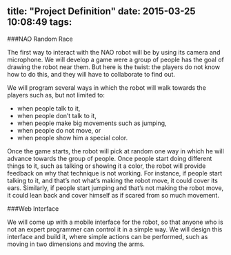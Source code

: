 title: "Project Definition"
date: 2015-03-25 10:08:49
tags:
---

###NAO Random Race

The first way to interact with the NAO robot will be by using its camera and microphone. We will develop a game were a group of people has the goal of drawing the robot near them. But here is the twist: the players do not know how to do this, and they will have to collaborate to find out.

We will program several ways in which the robot will walk towards the players such as, but not limited to:

* when people talk to it,
* when people don’t talk to it,
* when people make big movements such as jumping,
* when people do not move, or
* when people show him a special color.

Once the game starts, the robot will pick at random one way in which he will advance towards the group of people. Once people start doing different things to it, such as talking or showing it a color, the robot will provide feedback on why that technique is not working. For instance, if people start talking to it, and that’s not what’s making the robot move, it could cover its ears. Similarly, if people start jumping and that’s not making the robot move, it could lean back and cover himself as if scared from so much movement.

###Web Interface

We will come up with a mobile interface for the robot, so that anyone who is not an expert programmer can control it in a simple way. We will design this interface and build it, where simple actions can be performed, such as moving in two dimensions and moving the arms.
